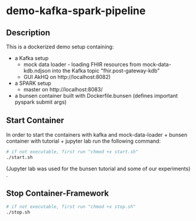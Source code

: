 # demo-kafka-spark-pipeline


## Description
This is a dockerized demo setup containing:
- a Kafka setup 
    - mock data loader - loading FHIR resources from mock-data-kdb.ndjson into the Kafka topic "fhir.post-gateway-kdb" 
    - GUI AkHQ on http://localhost:8082)
- a SPARK setup
    - master on http://localhost:8083/ 
- a bunsen container built with Dockerfile.bunsen (defines important pyspark submit args)

## Start Container

In order to start the containers with kafka and mock-data-loader + bunsen container with tutorial + jupyter lab run the following command:

```bash
# if not executable, first run "chmod +x start.sh"
./start.sh
```

(Jupyter lab was used for the bunsen tutorial and some of our experiments)
.
## Stop Container-Framework

```bash
# if not executable, first run "chmod +x stop.sh"
./stop.sh
```